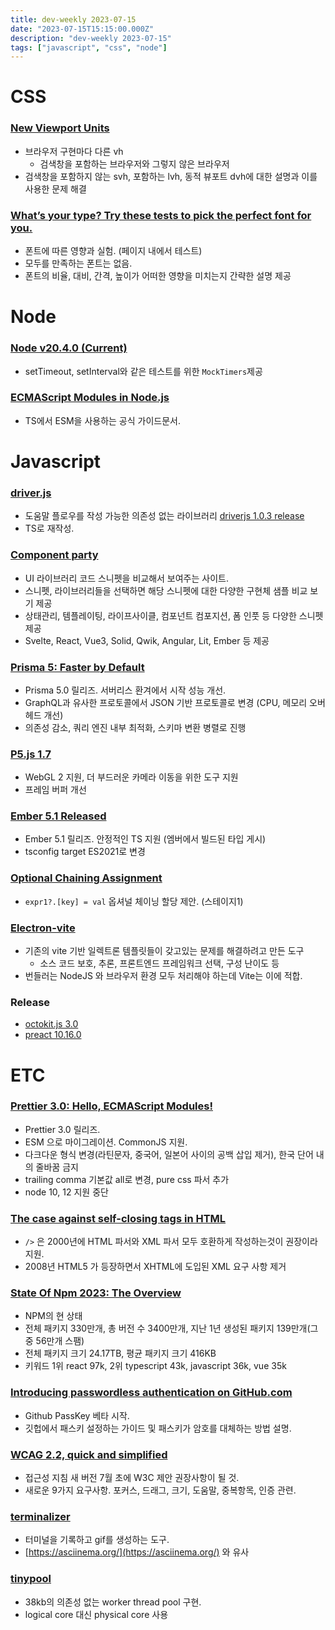 ```yaml
---
title: dev-weekly 2023-07-15
date: "2023-07-15T15:15:00.000Z"
description: "dev-weekly 2023-07-15"
tags: ["javascript", "css", "node"]
---
```

# CSS

### **[New Viewport Units](https://ishadeed.com/article/new-viewport-units/)**

- 브라우저 구현마다 다른 vh
    - 검색창을 포함하는 브라우저와 그렇지 않은 브라우저
- 검색창을 포함하지 않는 svh, 포함하는 lvh, 동적 뷰포트 dvh에 대한 설명과 이를 사용한 문제 해결

### **[What’s your type? Try these tests to pick the perfect font for you.](https://www.washingtonpost.com/technology/interactive/2023/best-font-you-test-types-styles)**

- 폰트에 따른 영향과 실험. (페이지 내에서 테스트)
- 모두를 만족하는 폰트는 없음.
- 폰트의 비율, 대비, 간격, 높이가 어떠한 영향을 미치는지 간략한 설명 제공

# Node

### **[Node v20.4.0 (Current)](https://nodejs.org/en/blog/release/v20.4.0)**

- setTimeout, setInterval와 같은 테스트를 위한 `MockTimers`제공

### **[ECMAScript Modules in Node.js](https://www.typescriptlang.org/docs/handbook/esm-node.html)**

- TS에서 ESM을 사용하는 공식 가이드문서.

# Javascript

### **[driver.js](https://driverjs.com/)**

- 도움말 플로우를 작성 가능한 의존성 없는 라이브러리 [driverjs 1.0.3 release](https://github.com/kamranahmedse/driver.js/releases/tag/1.0.3)
- TS로 재작성.

### **[Component party](https://component-party.dev/)**

- UI 라이브러리 코드 스니펫을 비교해서 보여주는 사이트.
- 스니펫, 라이브러리들을 선택하면 해당 스니펫에 대한 다양한 구현체 샘플 비교 보기 제공
- 상태관리, 템플레이팅, 라이프사이클, 컴포넌트 컴포지션, 폼 인풋 등 다양한 스니펫 제공
- Svelte, React, Vue3, Solid, Qwik, Angular, Lit, Ember 등 제공

### **[Prisma 5: Faster by Default](https://www.prisma.io/blog/prisma-5-f66prwkjx72s)**

- Prisma 5.0 릴리즈. 서버리스 환겨에서 시작 성능 개선.
- GraphQL과 유사한 프로토콜에서 JSON 기반 프로토콜로 변경 (CPU, 메모리 오버헤드 개선)
- 의존성 감소, 쿼리 엔진 내부 최적화, 스키마 변환 병렬로 진행

### **[P5.js 1.7](https://github.com/processing/p5.js/releases/tag/v1.7.0)**

- WebGL 2 지원, 더 부드러운 카메라 이동을 위한 도구 지원
- 프레임 버퍼 개선

### **[Ember 5.1 Released](https://blog.emberjs.com/ember-released-5-1/)**

- Ember 5.1 릴리즈. 안정적인 TS 지원 (엠버에서 빌드된 타입 게시)
- tsconfig target ES2021로 변경

### **[Optional Chaining Assignment](https://github.com/nicolo-ribaudo/proposal-optional-chaining-assignment)**

- `expr1?.[key] = val` 옵셔널 체이닝 할당 제안. (스테이지1)

### **[Electron-vite](https://electron-vite.org/)**

- 기존의 vite 기반 일렉트론 템플릿들이 갖고있는 문제를 해결하려고 만든 도구
    - 소스 코드 보호, 추론, 프론트엔드 프레임워크 선택, 구성 난이도 등
- 번들러는 NodeJS 와 브라우저 환경 모두 처리해야 하는데 Vite는 이에 적합.

### **Release**

- [octokit.js 3.0](https://github.com/octokit/octokit.js/releases/tag/v3.0.0)
- [preact 10.16.0](https://github.com/preactjs/preact/releases/tag/10.16.0)

# ETC

### **[Prettier 3.0: Hello, ECMAScript Modules!](https://prettier.io/blog/2023/07/05/3.0.0.html)**

- Prettier 3.0 릴리즈.
- ESM 으로 마이그레이션. CommonJS 지원.
- 다크다운 형식 변경(라틴문자, 중국어, 일본어 사이의 공백 삽입 제거), 한국 단어 내의 줄바꿈 금지
- trailing comma 기본값 all로 변경, pure css 파서 추가
- node 10, 12 지원 중단

### **[The case against self-closing tags in HTML](https://jakearchibald.com/2023/against-self-closing-tags-in-html/)**

- `/>` 은 2000년에 HTML 파서와 XML 파서 모두 호환하게 작성하는것이 권장이라 지원.
- 2008년 HTML5 가 등장하면서 XHTML에 도입된 XML 요구 사항 제거

### **[State Of Npm 2023: The Overview](https://blog.sandworm.dev/state-of-npm-2023-the-overview)**

- NPM의 현 상태
- 전체 패키지 330만개, 총 버전 수 3400만개, 지난 1년 생성된 패키지 139만개(그 중 56만개 스팸)
- 전체 패키지 크기 24.17TB, 평균 패키지 크기 416KB
- 키워드 1위 react 97k, 2위 typescript 43k, javascript 36k, vue 35k

### **[Introducing passwordless authentication on GitHub.com](https://github.blog/2023-07-12-introducing-passwordless-authentication-on-github-com/)**

- Github PassKey 베타 시작.
- 깃헙에서 패스키 설정하는 가이드 및 패스키가 암호를 대체하는 방법 설명.

### **[WCAG 2.2, quick and simplified](https://medium.com/design-ibm/wcag-2-2-quick-and-simplified-73c3ff66b065)**

- 접근성 지침 새 버전 7월 초에 W3C 제안 권장사항이 될 것.
- 새로운 9가지 요구사항. 포커스, 드래그, 크기, 도움말, 중복항목, 인증 관련.

### **[terminalizer](https://github.com/faressoft/terminalizer)**

- 터미널을 기록하고 gif를 생성하는 도구.
- [https://asciinema.org/](https://asciinema.org/) 와 유사

### **[tinypool](https://github.com/tinylibs/tinypool)**

- 38kb의 의존성 없는 worker thread pool 구현.
- logical core 대신 physical core 사용